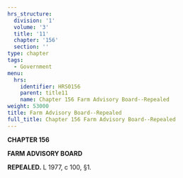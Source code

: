 ```yaml
---
hrs_structure:
  division: '1'
  volume: '3'
  title: '11'
  chapter: '156'
  section: ''
type: chapter
tags:
  - Government
menu:
  hrs:
    identifier: HRS0156
    parent: title11
    name: Chapter 156 Farm Advisory Board--Repealed
weight: 53000
title: Farm Advisory Board--Repealed
full_title: Chapter 156 Farm Advisory Board--Repealed
---
```

**CHAPTER 156**

**FARM ADVISORY BOARD**

**REPEALED.** L 1977, c 100, §1.